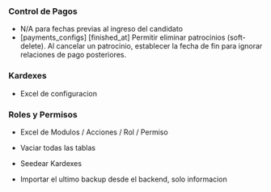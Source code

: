 ### Control de Pagos

- N/A para fechas previas al ingreso del candidato
- [payments_configs] [finished_at] Permitir eliminar patrocinios (soft-delete). Al cancelar un patrocinio, establecer la fecha de fin para ignorar relaciones de pago posteriores.

### Kardexes

- Excel de configuracion

### Roles y Permisos

- Excel de Modulos / Acciones / Rol / Permiso

- Vaciar todas las tablas
- Seedear Kardexes
- Importar el ultimo backup desde el backend, solo informacion
